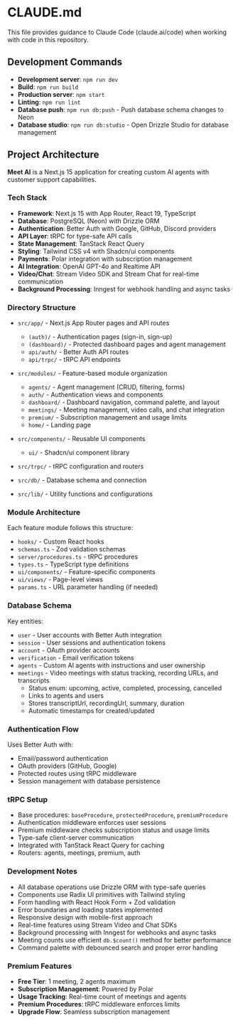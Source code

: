# CLAUDE.md

This file provides guidance to Claude Code (claude.ai/code) when working with code in this repository.

## Development Commands

- **Development server**: `npm run dev`
- **Build**: `npm run build` 
- **Production server**: `npm start`
- **Linting**: `npm run lint`
- **Database push**: `npm run db:push` - Push database schema changes to Neon
- **Database studio**: `npm run db:studio` - Open Drizzle Studio for database management

## Project Architecture

**Meet AI** is a Next.js 15 application for creating custom AI agents with customer support capabilities.

### Tech Stack
- **Framework**: Next.js 15 with App Router, React 19, TypeScript
- **Database**: PostgreSQL (Neon) with Drizzle ORM
- **Authentication**: Better Auth with Google, GitHub, Discord providers
- **API Layer**: tRPC for type-safe API calls
- **State Management**: TanStack React Query
- **Styling**: Tailwind CSS v4 with Shadcn/ui components
- **Payments**: Polar integration with subscription management
- **AI Integration**: OpenAI GPT-4o and Realtime API
- **Video/Chat**: Stream Video SDK and Stream Chat for real-time communication
- **Background Processing**: Inngest for webhook handling and async tasks

### Directory Structure

- `src/app/` - Next.js App Router pages and API routes
  - `(auth)/` - Authentication pages (sign-in, sign-up)
  - `(dashboard)/` - Protected dashboard pages and agent management
  - `api/auth/` - Better Auth API routes
  - `api/trpc/` - tRPC API endpoints

- `src/modules/` - Feature-based module organization
  - `agents/` - Agent management (CRUD, filtering, forms)
  - `auth/` - Authentication views and components
  - `dashboard/` - Dashboard navigation, command palette, and layout
  - `meetings/` - Meeting management, video calls, and chat integration
  - `premium/` - Subscription management and usage limits
  - `home/` - Landing page

- `src/components/` - Reusable UI components
  - `ui/` - Shadcn/ui component library

- `src/trpc/` - tRPC configuration and routers
- `src/db/` - Database schema and connection
- `src/lib/` - Utility functions and configurations

### Module Architecture

Each feature module follows this structure:
- `hooks/` - Custom React hooks
- `schemas.ts` - Zod validation schemas  
- `server/procedures.ts` - tRPC procedures
- `types.ts` - TypeScript type definitions
- `ui/components/` - Feature-specific components
- `ui/views/` - Page-level views
- `params.ts` - URL parameter handling (if needed)

### Database Schema

Key entities:
- `user` - User accounts with Better Auth integration
- `session` - User sessions and authentication tokens
- `account` - OAuth provider accounts
- `verification` - Email verification tokens
- `agents` - Custom AI agents with instructions and user ownership
- `meetings` - Video meetings with status tracking, recording URLs, and transcripts
  - Status enum: upcoming, active, completed, processing, cancelled
  - Links to agents and users
  - Stores transcriptUrl, recordingUrl, summary, duration
  - Automatic timestamps for created/updated

### Authentication Flow

Uses Better Auth with:
- Email/password authentication
- OAuth providers (GitHub, Google)
- Protected routes using tRPC middleware
- Session management with database persistence

### tRPC Setup

- Base procedures: `baseProcedure`, `protectedProcedure`, `premiumProcedure`
- Authentication middleware enforces user sessions
- Premium middleware checks subscription status and usage limits
- Type-safe client-server communication
- Integrated with TanStack React Query for caching
- Routers: agents, meetings, premium, auth

### Development Notes

- All database operations use Drizzle ORM with type-safe queries
- Components use Radix UI primitives with Tailwind styling
- Form handling with React Hook Form + Zod validation
- Error boundaries and loading states implemented
- Responsive design with mobile-first approach
- Real-time features using Stream Video and Chat SDKs
- Background processing with Inngest for webhooks and async tasks
- Meeting counts use efficient `db.$count()` method for better performance
- Command palette with debounced search and proper error handling

### Premium Features

- **Free Tier**: 1 meeting, 2 agents maximum
- **Subscription Management**: Powered by Polar
- **Usage Tracking**: Real-time count of meetings and agents
- **Premium Procedures**: tRPC middleware enforces limits
- **Upgrade Flow**: Seamless subscription management